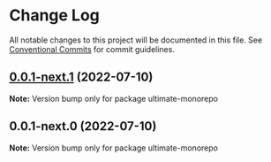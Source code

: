 # Change Log

All notable changes to this project will be documented in this file.
See [Conventional Commits](https://conventionalcommits.org) for commit guidelines.

## [0.0.1-next.1](https://personal-github.com/Tushar1998/ultimate-monorepo/compare/v0.0.1-next.0...v0.0.1-next.1) (2022-07-10)

**Note:** Version bump only for package ultimate-monorepo





## 0.0.1-next.0 (2022-07-10)

**Note:** Version bump only for package ultimate-monorepo
